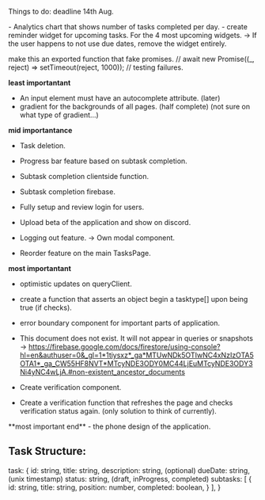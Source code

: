 Things to do: deadline 14th Aug.

<WidgetIdeas>
- Analytics chart that shows number of tasks completed per day.
- create reminder widget for upcoming tasks. For the 4 most upcoming widgets.
  -> If the user happens to not use due dates, remove the widget entirely.
</WidgetIdeas>
<CurrentPlan>

make this an exported function that fake promises.
// await new Promise((_, reject) => setTimeout(reject, 1000)); // testing failures.

**least importantant**
- An input element must have an autocomplete attribute. (later)
- gradient for the backgrounds of all pages. (half complete) (not sure on what type of gradient...)

**mid importantance**
- Task deletion.
- Progress bar feature based on subtask completion.
- Subtask completion clientside function.
- Subtask completion firebase.

- Fully setup and review login for users.
- Upload beta of the application and show on discord.
- Logging out feature.
  -> Own modal component.
- Reorder feature on the main TasksPage.

**most importantant**
- optimistic updates on queryClient.
- create a function that asserts an object begin a tasktype[] upon being true (if checks).

- error boundary component for important parts of application.
- This document does not exist. It will not appear in queries or snapshots
  -> https://firebase.google.com/docs/firestore/using-console?hl=en&authuser=0&_gl=1*1tiysxz*_ga*MTUwNDk5OTIwNC4xNzIzOTA5OTA1*_ga_CW55HF8NVT*MTcyNDE3ODY0MC44LjEuMTcyNDE3ODY3Ni4yNC4wLjA.#non-existent_ancestor_documents
- Create verification component.
- Create a verification function that refreshes the
  page and checks verification status again. (only solution to think of currently).
</CurrentPlan>
**most important end**

<AppWideIdeas>
- the phone design of the application.
</AppWideIdeas>


Task Structure:
--------------
task: {
  id: string,
  title: string,
  description: string, (optional)
  dueDate: string, (unix timestamp)
  status: string, (draft, inProgress, completed)
  subtasks: [
    {
      id: string,
      title: string,
      position: number,
      completed: boolean,
    }
  ],
}
